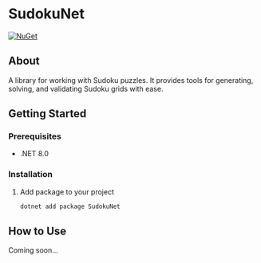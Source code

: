 # SudokuNet

[![NuGet][nuget-badge]][nuget-package]

## About

A library for working with Sudoku puzzles. It provides tools for generating, solving, and validating Sudoku grids with ease.


## Getting Started

### Prerequisites

- .NET 8.0

### Installation

1. Add package to your project
   ```sh
   dotnet add package SudokuNet
   ```
## How to Use

Coming soon...

[nuget-badge]: https://img.shields.io/nuget/v/SudokuNet
[nuget-package]: https://www.nuget.org/packages/SudokuNet/